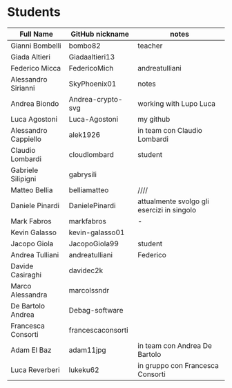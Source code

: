  # Students

| Full Name | GitHub nickname | notes |
| --------- | --------------- | ----- |
| Gianni Bombelli | bombo82 |  teacher |
| Giada Altieri  | Giadaaltieri13 |
| Federico Micca | FedericoMich |  andreatulliani |
| Alessandro Sirianni | SkyPhoenix01 | notes |
| Andrea Biondo | Andrea-crypto-svg | working with Lupo Luca |
| Luca Agostoni | Luca-Agostoni | my github |
| Alessandro Cappiello | alek1926 | in team con Claudio Lombardi |
| Claudio Lombardi | cloudlombard | student |
| Gabriele Silipigni | gabrysili | |
| Matteo Bellia | belliamatteo | //// |
| Daniele Pinardi | DanielePinardi | attualmente svolgo gli esercizi in singolo |
| Mark Fabros| markfabros | - |
| Kevin Galasso | kevin-galasso01 |
| Jacopo Giola | JacopoGiola99 | student |
| Andrea Tulliani | andreatulliani | Federico |
| Davide Casiraghi | davidec2k | |
| Marco Alessandra | marcolssndr |   |
| De Bartolo Andrea | Debag-software |  |
| Francesca Consorti | francescaconsorti |  |
| Adam El Baz | adam11jpg | in team con Andrea De Bartolo |
| Luca Reverberi | lukeku62 | in gruppo con Francesca Consorti | 
